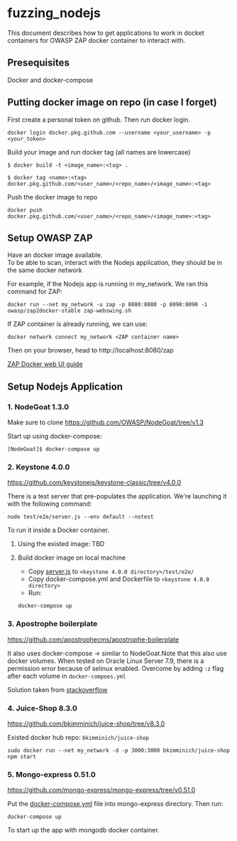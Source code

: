 # fuzzing_nodejs
This document describes how to get applications to work in docket containers for OWASP ZAP docker container to interact with.

## Presequisites
Docker and docker-compose

## Putting docker image on repo (in case I forget)
First create a personal token on github. Then run docker login.

```
docker login docker.pkg.github.com --username <your_username> -p <your_token>
```

Build your image and run docker tag (all names are lowercase)
```
$ docker build -t <image_name>:<tag> .

$ docker tag <name>:<tag> docker.pkg.github.com/<user_name>/<repo_name>/<image_name>:<tag>
```

Push the docker image to repo
```
docker push docker.pkg.github.com/<user_name>/<repo_name>/<image_name>:<tag>
```

## Setup OWASP ZAP

Have an docker image available. \
To be able to scan, interact with the Nodejs application, they should be in the same docker network

For example, if the Nodejs app is running in my_network. We ran this command for ZAP:

``` 
docker run --net my_network -u zap -p 8080:8080 -p 8090:8090 -i owasp/zap2docker-stable zap-webswing.sh
```

If ZAP container is already running, we can use:

```
docker network connect my_network <ZAP container name>
```

Then on your browser, head to http://localhost:8080/zap 

[ZAP Docker web UI guide](https://www.zaproxy.org/docs/docker/webswing/)

## Setup Nodejs Application
### 1. NodeGoat 1.3.0
Make sure to clone https://github.com/OWASP/NodeGoat/tree/v1.3

Start up using docker-compose:
```
[NodeGoat]$ docker-compose up
```

### 2. Keystone 4.0.0
https://github.com/keystonejs/keystone-classic/tree/v4.0.0

There is a test server that pre-populates the application. We're launching it with the following command: 
```
node test/e2e/server.js --env default --notest
```

To run it inside a Docker container. 

1. Using the existed image: TBD
2. Build docker image on local machine

    - Copy [server.js](./keystone_docker/server.js) to `<keystone 4.0.0 directory>/test/e2e/`
    - Copy docker-compose.yml and Dockerfile to `<keystone 4.0.0 directory>`
    - Run:
    ```
    docker-compose up
    ```

### 3. Apostrophe boilerplate
https://github.com/apostrophecms/apostrophe-boilerplate

It also uses docker-compose -> similar to NodeGoat.Note that this also use docker volumes. When tested on Oracle Linux Server 7.9, there is a permission error because of selinux enabled. Overcome by adding `:z` flag after each volume in `docker-compoes.yml`

Solution taken from [stackoverflow](https://stackoverflow.com/questions/44139279/docker-mounting-volume-with-permission-denied)

### 4. Juice-Shop 8.3.0
https://github.com/bkimminich/juice-shop/tree/v8.3.0

Existed docker hub repo: `bkimminich/juice-shop`
```
sudo docker run --net my_network -d -p 3000:3000 bkimminich/juice-shop npm start
```

### 5. Mongo-express 0.51.0 
https://github.com/mongo-express/mongo-express/tree/v0.51.0

Put the [docker-compose.yml](./mongo-express_docker) file into mongo-express directory. Then run:
```
docker-compose up
```
To start up the app with mongodb docker container.

